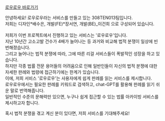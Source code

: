 [로우로우 바로가기](lawlow.vercel.app)

안녕하세요! 로우로우라는 서비스를 만들고 있는 308TEN013팀입니다. <br />
저희는 디자인*배수은, 개발(FE)*장서연, 개발(BE)\_이건희 으로 구성되어 있습니다. <br />
<br />
저희가 이번 프로젝트에서 진행하고 있는 서비스는 '로우로우'입니다. <br />
지난 10년간 고소고발 건수가 4배가 늘어나는 등 과거와 비교해 법적 분쟁이 일상에 빈번해졌습니다. <br />
그리고 늘어나는 법적 분쟁에 따라, 그에 따른 리걸 서비스들이 폭발적인 성장을 하고 있습니다. <br />
하지만 각종 법률 전문 용어들의 어려움으로 인해 일반인들이 자신의 법적 분쟁에 대한 자세한 판례와 법령에 접근하기에는 한계가 있습니다. <br />
이에, 저희 서비스 '로우로우'는 사용자에게 쉽게 판례를 읽는 서비스를 제시합니다. <br />
로우로우에서는 필요한 판례를 키워드로 검색하고, chat-GPT를 활용해 판례를 읽기 쉬운 말로 번역해줍니다. <br />
일반적인 수준의 문해력만 있으면, 누구나 쉽게 접근할 수 있는 법률 아카이빙 서비스를 제시하고자 합니다. <br />

혹시 법적 분쟁을 겪고 계신 분이 있다면, 저희 서비스를 기대해주세요!
